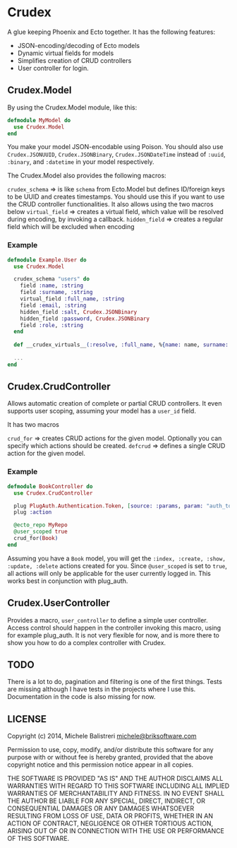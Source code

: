 # Crudex

A glue keeping Phoenix and Ecto together. It has the following features:

* JSON-encoding/decoding of Ecto models
* Dynamic virtual fields for models
* Simplifies creation of CRUD controllers
* User controller for login.

## Crudex.Model

By using the Crudex.Model module, like this:

```elixir
defmodule MyModel do
  use Crudex.Model
end
```

You make your model JSON-encodable using Poison. You should also use `Crudex.JSONUUID`, `Crudex.JSONBinary`, `Crudex.JSONDateTime` instead of `:uuid`, `:binary`, and `:datetime` in your model respectively.

The Crudex.Model also provides the following macros:

`crudex_schema` => is like `schema` from Ecto.Model but defines ID/foreign keys to be UUID and creates timestamps. You should use this if you want to use the CRUD controller functionalities. It also allows using the two macros below
`virtual_field` => creates a virtual field, which value will be resolved during encoding, by invoking a callback.
`hidden_field` => creates a regular field which will be excluded when encoding

### Example
```elixir
defmodule Example.User do
  use Crudex.Model

  crudex_schema "users" do 
    field :name, :string   
    field :surname, :string   
    virtual_field :full_name, :string
    field :email, :string
    hidden_field :salt, Crudex.JSONBinary
    hidden_field :password, Crudex.JSONBinary
    field :role, :string
  end
  
  def __crudex_virtuals__(:resolve, :full_name, %{name: name, surname: surname}), do: name <> " " <> surname
  
  ...
end
```

## Crudex.CrudController

Allows automatic creation of complete or partial CRUD controllers. It even supports user scoping, assuming your model has a `user_id` field.

It has two macros

`crud_for` => creates CRUD actions for the given model. Optionally you can specify which actions should be created.
`defcrud` => defines a single CRUD action for the given model.

### Example

```elixir
defmodule BookController do
  use Crudex.CrudController

  plug PlugAuth.Authentication.Token, [source: :params, param: "auth_token"]
  plug :action

  @ecto_repo MyRepo
  @user_scoped true
  crud_for(Book)
end
```

Assuming you have a `Book` model, you will get the `:index, :create, :show, :update, :delete` actions created for you. Since `@user_scoped` is set to `true`, all actions will only be applicable for the user currently logged in. This works best in conjunction with plug_auth.

## Crudex.UserController
Provides a macro, `user_controller` to define a simple user controller. Access control should happen in the controller invoking this macro, using for example plug_auth. It is not very flexible for now, and is more there to show you how to do a complex controller with Crudex.

## TODO
There is a lot to do, pagination and filtering is one of the first things. Tests are missing although I have tests in the projects where I use this. Documentation in the code is also missing for now.

## LICENSE
Copyright (c) 2014, Michele Balistreri <michele@briksoftware.com>

Permission to use, copy, modify, and/or distribute this software for any
purpose with or without fee is hereby granted, provided that the above
copyright notice and this permission notice appear in all copies.

THE SOFTWARE IS PROVIDED "AS IS" AND THE AUTHOR DISCLAIMS ALL WARRANTIES
WITH REGARD TO THIS SOFTWARE INCLUDING ALL IMPLIED WARRANTIES OF
MERCHANTABILITY AND FITNESS. IN NO EVENT SHALL THE AUTHOR BE LIABLE FOR
ANY SPECIAL, DIRECT, INDIRECT, OR CONSEQUENTIAL DAMAGES OR ANY DAMAGES
WHATSOEVER RESULTING FROM LOSS OF USE, DATA OR PROFITS, WHETHER IN AN
ACTION OF CONTRACT, NEGLIGENCE OR OTHER TORTIOUS ACTION, ARISING OUT OF
OR IN CONNECTION WITH THE USE OR PERFORMANCE OF THIS SOFTWARE.
